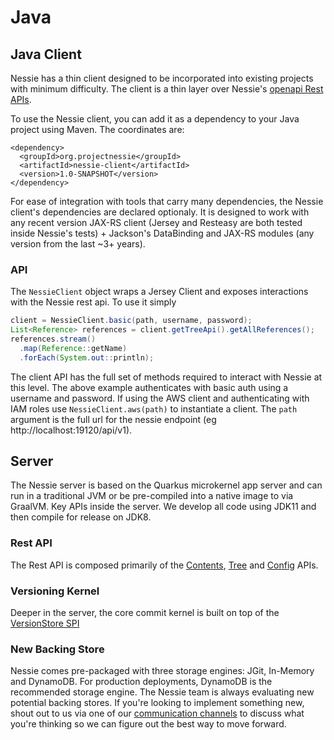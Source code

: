 # Java

## Java Client

Nessie has a thin client designed to be incorporated into existing projects with minimum 
difficulty. The client is a thin layer over Nessie's [openapi Rest APIs](rest.md).

To use the Nessie client, you can add it as a dependency to your Java project using 
Maven. The coordinates are:

```
<dependency>
  <groupId>org.projectnessie</groupId>
  <artifactId>nessie-client</artifactId>
  <version>1.0-SNAPSHOT</version>
</dependency> 
```

For ease of integration with tools that carry many dependencies, the Nessie client's 
dependencies are declared optionaly. It is designed to work with 
any recent version JAX-RS client (Jersey and Resteasy are both tested inside Nessie's 
tests) + Jackson's DataBinding and JAX-RS modules (any version from the last ~3+ years).


### API

The `NessieClient` object wraps a Jersey Client and exposes interactions with the Nessie rest api. To use it simply

```java
client = NessieClient.basic(path, username, password);
List<Reference> references = client.getTreeApi().getAllReferences();
references.stream()
  .map(Reference::getName)
  .forEach(System.out::println);
```

The client API has the full set of methods required to interact with Nessie at this level. The above example
authenticates with basic auth using a username and password. If using the AWS client and authenticating with IAM roles
use `NessieClient.aws(path)` to instantiate a client. The `path` argument is the full url for the nessie endpoint (eg
http://localhost:19120/api/v1).

## Server
The Nessie server is based on the Quarkus microkernel app server and can run in a traditional 
JVM or be pre-compiled into a native image to via GraalVM. Key APIs inside the server. 
We develop all code using JDK11 and then compile for release on JDK8.

### Rest API 
The Rest API is composed primarily of the [Contents](https://github.com/projectnessie/nessie/blob/main/model/src/main/java/com/dremio/nessie/api/ContentsApi.java), [Tree](https://github.com/projectnessie/nessie/blob/main/model/src/main/java/com/dremio/nessie/api/TreeApi.java) and [Config](https://github.com/projectnessie/nessie/blob/main/model/src/main/java/com/dremio/nessie/api/ConfigApi.java) APIs.

### Versioning Kernel
Deeper in the server, the core commit kernel is built on top of the [VersionStore SPI](https://github.com/projectnessie/nessie/blob/main/versioned/spi/src/main/java/com/dremio/nessie/versioned/VersionStore.java)  

### New Backing Store

Nessie comes pre-packaged with three storage engines: JGit, In-Memory and DynamoDB. 
For production deployments, DynamoDB is the recommended storage engine. The Nessie 
team is always evaluating new potential backing stores. If you're looking to implement 
something new, shout out to us via one of our [communication channels](index.md) to 
discuss what you're thinking so we can figure out the best way to move forward. 